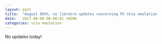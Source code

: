 ```yaml
---
layout: post
title:  "August 08th, no libretro updates concerning PS Vita emulation and emulators"
date:   2017-08-08 06:00:01 +0200
categories: vita emulation
---
```


No updates today!
